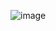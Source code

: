 ![image](https://github.com/justmike80386/dots/assets/61964090/21e7632b-5f8e-4e99-b8ae-2d98eb851fd6)
